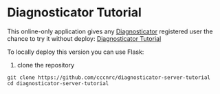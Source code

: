 # Diagnosticator Tutorial

This online-only application gives any [Diagnosticator](https://diagnosticator.com) registered user the chance to try it without deploy: [Diagnosticator Tutorial](https://diagnosticator-tutorial.com)

To locally deploy this version you can use Flask:

1. clone the repository
```
git clone https://github.com/cccnrc/diagnosticator-server-tutorial
cd diagnosticator-server-tutorial
```
